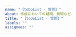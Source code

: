 ```yaml
---
name: "【toDoList - 質問】"
about: 作成においての疑問、質問など
title: "【toDoList - 質問】"
labels: ""
assignees: ""
---
```

